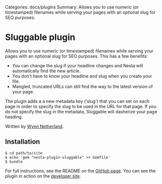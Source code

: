 Categories: docs/plugins
Summary: Allows you to use numeric (or timestamped) filenames while serving your pages with an optional slug for SEO purposes.

# Sluggable plugin

Allows you to use numeric (or timestamped) filenames while
serving your pages with an optional slug for SEO purposes. This has a
few benefits:

* You can change the slug if your headline changes and Nesta will
  automatically find the new article.
* You don't have to know your headline and slug when you create your
  file.
* Mangled, truncated URLs can still find the way to the latest version
  of your page.


The plugin adds a a new metadata key ('slug') that you can set on each
page in order to specify the slug to be used in the URL for that page.
If you do not specify the slug in the metadata, Sluggable will dasherize
your page heading.

Written by [Wynn Netherland][].

## Installation

    $ cd path/to/site
    $ echo 'gem "nesta-plugin-sluggable" >> Gemfile'
    $ bundle

For full instructions, see the README on the [GitHub page][]. You can see the plugin in action on the [developer site][].

[Wynn Netherland]: https://wynnnetherland.com
[developer site]: https://wynnnetherland.com/linked/2011092203/making-blogazine-with-nesta
[GitHub page]: https://github.com/pengwynn/nesta-plugin-sluggable
